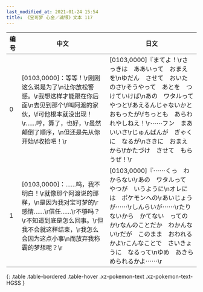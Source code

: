 ```yaml
---
last_modified_at: 2021-01-24 15:54
title: 《宝可梦 心金／魂银》文本 117
---
```

| 编号 | 中文 | 日文 |
| ---- | ---- | ---- |
| 0 | [0103,0000]：等等！\r刚刚这么说是为了\n让你放松警惑。\r我想这样才能跟在你后面\n去见到那个\f叫阿渡的家伙，\f可他根本就没出现！\r……哼，算了，也好，\r虽然颠倒了顺序，\n但还是先从你开始\f收拾吧！\r | [0103,0000]『まてよ！\rさっきは　ああいって　おまえを\nゆだん　させて　おいたのさ\rそうやって　あとを　つけていけば\nあの　ワタルって　やつと\fあえるんじゃないかと　おもったが\fちっとも　あらわれやしねえ！\r⋯⋯フン　まあ　いいさ\rじゅんばんが　ぎゃくに　なるが\nさきに　おまえから\fかたづけ　させて　もらうぜ！\r |
| 1 | [0103,0000]：……呜，我不明白！\r就像那个阿渡说的那样，\n是因为我对宝可梦的\r感情……\r信任……\r不够吗？\r不知道到底是怎么回事。\r但我不会就这样结束，\r我怎么会因为这点小事\n而放弃我称霸的梦想呢？\r | [0103,0000]『⋯⋯くっ　わからない\rあの　ワタルって　やつが　いうように\nオレには　ポケモンへの\rあいじょうが⋯⋯\rしんらいが⋯⋯\rたりないから　かてない　ってのか\rなんのことだか　わかんない\rだが　このまま　おわれるかよ\rこんなことで　さいきょうに　なるって\nゆめ　あきらめられるかよ⋯⋯\r |
{: .table .table-bordered .table-hover .xz-pokemon-text .xz-pokemon-text-HGSS }